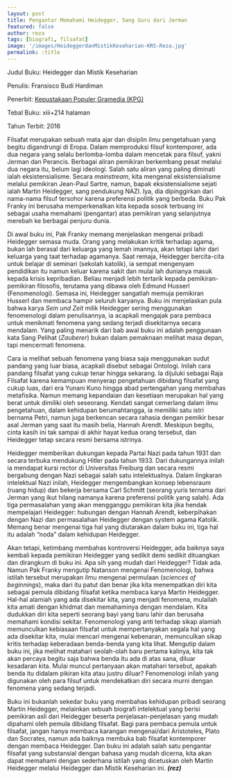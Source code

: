```yaml
---
layout: post
title: Pengantar Memahami Heidegger, Sang Guru dari Jerman
featured: false
author: reza
tags: [biografi, filsafat]
image: '/images/HeideggerdanMistikKeseharian-KRS-Reza.jpg'
permalink: :title
---
```


Judul Buku: Heidegger dan Mistik Keseharian

Penulis: Fransisco Budi Hardiman

Penerbit: [Kepustakaan Populer Gramedia (KPG)](https://www.gramedia.com/vendor/kepustakaan-populer-gramedia)

Tebal Buku: xiii+214 halaman

Tahun Terbit: 2016

Filsafat merupakan sebuah mata ajar dan disiplin ilmu pengetahuan yang begitu digandrungi di Eropa. Dalam memproduksi filsuf kontemporer, ada dua negara yang selalu berlomba-lomba dalam mencetak para filsuf, yakni Jerman dan Perancis. Berbagai aliran pemikiran berkembang pesat melalui dua negara itu, belum lagi ideologi. Salah satu aliran yang paling diminati ialah eksistensialisme. Secara _mainstream_, kita mengenal eksistensialisme melalui pemikiran Jean-Paul Sartre, namun, bapak eksistensialisme sejati ialah Martin Heidegger, sang pendukung NAZI. Iya, dia dipinggirkan dari nama-nama filsuf tersohor karena preferensi politik yang berbeda. Buku Pak Franky ini berusaha memperkenalkan kita kepada sosok terbuang ini sebagai usaha memahami (pengantar) atas pemikiran yang selanjutnya merebah ke berbagai penjuru dunia.

Di awal buku ini, Pak Franky memang menjelaskan mengenai pribadi Heidegger semasa muda. Orang yang melakukan kritik terhadap agama, bukan lah berasal dari keluarga yang lemah imannya, akan tetapi lahir dari keluarga yang taat terhadap agamanya. Saat remaja, Heidegger bercita-cita untuk belajar di seminari (sekolah katolik), ia sempat mengenyam pendidikan itu namun keluar karena sakit dan mulai lah dunianya masuk kepada krisis kepribadian. Beliau menjadi lebih tertarik kepada pemikiran-pemikiran filosofis, terutama yang dibawa oleh Edmund Husserl (Fenomenologi). Semasa ini, Heidegger sangatlah memuja pemikiran Husserl dan membaca hampir seluruh karyanya. Buku ini menjelaskan pula bahwa karya _Sein und Zeit_ milik Heidegger sering menggunakan fenomenologi dalam penulisannya, ia acapkali mengajak para pembaca untuk menikmati fenomena yang sedang terjadi disekitarnya secara mendalam. Yang paling menarik dari bab awal buku ini adalah penggunaan kata Sang Pelihat (_Zauberer_) bukan dalam pemaknaan melihat masa depan, tapi mencermati fenomena.

Cara ia melihat sebuah fenomena yang biasa saja menggunakan sudut pandang yang luar biasa, acapkali disebut sebagai Ontologi. Inilah cara pandang filsafat yang cukup tenar hingga sekarang. Ia dijuluki sebagai Raja Filsafat karena kemampuan menyerap pengetahuan dibidang filsafat yang cukup luas, dari era Yunani Kuno hingga abad pertengahan yang membahas metafisika. Namun memang kepandaian dan kesetiaan merupakan hal yang berat untuk dimiliki oleh seseorang. Kendati sangat cemerlang dalam ilmu pengetahuan, dalam kehidupan berumahtangga, ia memiliki satu istri bernama Petri, namun juga berkencan secara rahasia dengan pemikir besar asal Jerman yang saat itu masih belia, Hannah Arendt. Meskipun begitu, cinta kasih ini tak sampai di akhir hayat kedua orang tersebut, dan Heidegger tetap secara resmi bersama istrinya.

Heidegger memberikan dukungan kepada Partai Nazi pada tahun 1931 dan secara terbuka mendukung Hitler pada tahun 1933. Dari dukungannya inilah ia mendapat kursi rector di Universitas Freiburg dan secara resmi bergabung dengan Nazi sebagai salah satu intelektualnya. Dalam lingkaran intelektual Nazi inilah, Heidegger mengembangkan konsep lebensraum (ruang hidup) dan bekerja bersama Carl Schmitt (seorang yuris ternama dari Jerman yang ikut hilang namanya karena preferensi politik yang salah). Ada tiga permasalahan yang akan mengganggu pemikiran kita jika hendak mempelajari Heidegger: hubungan dengan Hannah Arendt, keberpihakan dengan Nazi dan permasalahan Heidegger dengan system agama Katolik. Memang benar mengenai tiga hal yang diutarakan dalam buku ini, tiga hal itu adalah “noda” dalam kehidupan Heidegger.

Akan tetapi, ketimbang membahas kontroversi Heidegger, ada baiknya saya kembali kepada pemikiran Heidegger yang sedikit demi sedikit dituangkan dan dirangkum di buku ini. Apa sih yang mudah dari Heidegger? Tidak ada. Namun Pak Franky mengutip Natanson mengenai Fenomenologi, bahwa istilah tersebut merupakan ilmu mengenai permulaan (_sciences of beginnings_), maka dari itu patut dan benar jika kita menempatkan diri kita sebagai pemula dibidang filsafat ketika membaca karya Martin Heidegger. Hal-hal alamiah yang ada disekitar kita, yang menjadi fenomena, mulailah kita amati dengan khidmat dan memahaminya dengan mendalam. Kita dudukkan diri kita seperti seorang bayi yang baru lahir dan berusaha memahami kondisi sekitar. Fenomenologi yang anti terhadap sikap alamiah memunculkan kebiasaan filsafat untuk mempertanyakan segala hal yang ada disekitar kita, mulai mencari mengenai kebenaran, memunculkan sikap kritis terhadap keberadaan benda-benda yang kita lihat. Mengutip dalam buku ini, jika melihat matahari seolah-olah baru pertama kalinya, kita tak akan percaya begitu saja bahwa benda itu ada di atas sana, diluar kesadaran kita. Mulai muncul pertanyaan akan matahari tersebut, apakah benda itu didalam pikiran kita atau justru diluar? Fenomenologi inilah yang digunakan oleh para filsuf untuk mendekatkan diri secara murni dengan fenomena yang sedang terjadi.

Buku ini bukanlah sekedar buku yang membahas kehidupan pribadi seorang Martin Heidegger, melainkan sebuah biografi intelektual yang berisi pemikiran asli dari Heidegger beserta penjelasan-penjelasan yang mudah dipahami oleh pemula dibidang filsafat. Bagi para pembaca pemula untuk filsafat, jangan hanya membaca karangan mengenai/dari Aristoteles, Plato dan Socrates, namun ada baiknya membuka bab filsafat kontemporer dengan membaca Heidegger. Dan buku ini adalah salah satu pengantar filsafat yang substansial dengan bahasa yang mudah dicerna, kita akan dapat memahami dengan sederhana istilah yang dicetuskan oleh Martin Heidegger melalui Heidegger dan Mistik Keseharian ini. **_(rez)_**
